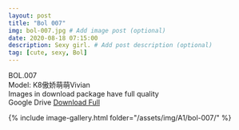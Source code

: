 ```yaml
---
layout: post
title: "Bol 007"
img: bol-007.jpg # Add image post (optional)
date: 2020-08-18 07:15:00
description: Sexy girl. # Add post description (optional)
tag: [cute, sexy, Bol]
---
```

BOL.007  
Model: K8傲娇萌萌Vivian                                                                  
Images in download package have full quality                    
Google Drive [Download Full](http://gestyy.com/ewNCtE)

{% include image-gallery.html folder="/assets/img/A1/bol-007/" %}

